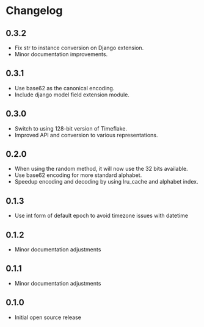 # Changelog

## 0.3.2
- Fix str to instance conversion on Django extension.
- Minor documentation improvements.

## 0.3.1
- Use base62 as the canonical encoding.
- Include django model field extension module.

## 0.3.0
- Switch to using 128-bit version of Timeflake.
- Improved API and conversion to various representations.

## 0.2.0
- When using the random method, it will now use the 32 bits available.
- Use base62 encoding for more standard alphabet.
- Speedup encoding and decoding by using lru_cache and alphabet index.

## 0.1.3
- Use int form of default epoch to avoid timezone issues with datetime

## 0.1.2
- Minor documentation adjustments

## 0.1.1
- Minor documentation adjustments

## 0.1.0
- Initial open source release